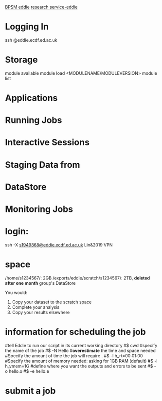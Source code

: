 [BPSM eddie](http://129.215.170.35/07_Using_Eddie.html)
[research service-eddie](https://www.wiki.ed.ac.uk/display/ResearchServices/Anaconda)

# Logging In
ssh <YOUR UUN>@eddie.ecdf.ed.ac.uk
# Storage 
module available
module load <MODULENAME/MODULEVERSION>
module list
# Applications 
# Running Jobs 
# Interactive Sessions 
# Staging Data from 
# DataStore 
# Monitoring Jobs 

# login:
ssh -X s1949868@eddie.ecdf.ed.ac.uk
Lin&2019
VPN
# space
/home/s1234567/: 2GB
/exports/eddie/scratch/s1234567/: 2TB, **deleted after one month**
group's DataStore

You would:
1.  Copy your dataset to the scratch space
2.  Complete your analysis
3.  Copy your results elsewhere
# information for scheduling the job
#tell Eddie to run our script in its current working directory
#$ cwd
#specify the name of the job
#$ -N Hello
#**overestimate** the time and space needed
#Specify the amount of time the job will require .
#$ -l h_rt=00:01:00
#Specify the amount of memory needed: asking for 1GB RAM (default)
#$ -l h_vmem=1G
#define where you want the outputs and errors to be sent
#$ -o hello.o
#$ -e hello.e

# submit a job

<!--stackedit_data:
eyJoaXN0b3J5IjpbLTEyMzE4ODM0NTYsNzIyNjIzMTgwLDE1MT
gwMzUwNjYsNDQ3NTY5Mzc4LDE3MDAyMDM2NjgsODU1NDkwMDcs
LTE1NTc2NTUwNDMsNTU1MzEzMjExLDMwMzEyNjg3NiwtMTM3NT
M3MTIzNCwtNTM3NzM5MTQ1LC0xMzI3Njg4MjgyLDcwMjAwMTIz
MCwzNjk1NjAwNTBdfQ==
-->
